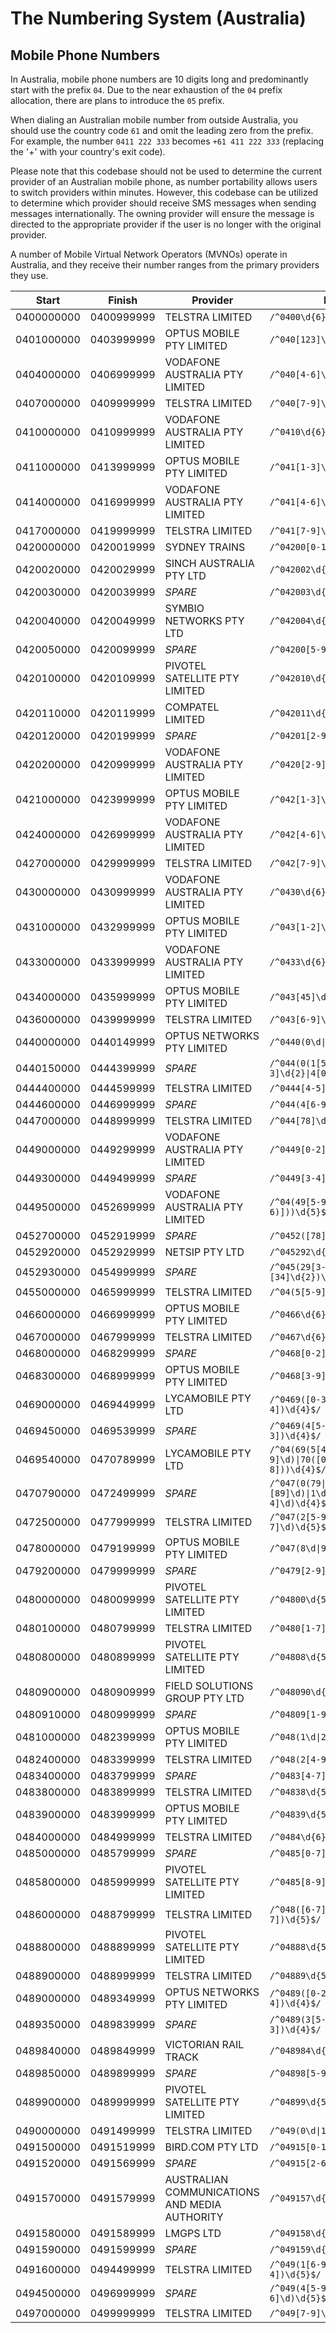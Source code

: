 # The Numbering System (Australia)

## Mobile Phone Numbers

In Australia, mobile phone numbers are 10 digits long and predominantly start with the prefix `04`. Due to the near exhaustion of the `04` prefix allocation, there are plans to introduce the `05` prefix.

When dialing an Australian mobile number from outside Australia, you should use the country code `61` and omit the leading zero from the prefix.
For example, the number `0411 222 333` becomes `+61 411 222 333` (replacing the '+' with your country's exit code).

Please note that this codebase should not be used to determine the current provider of an Australian mobile phone, as number portability allows users to switch providers within minutes.
However, this codebase can be utilized to determine which provider should receive SMS messages when sending messages internationally.
The owning provider will ensure the message is directed to the appropriate provider if the user is no longer with the original provider.

A number of Mobile Virtual Network Operators (MVNOs) operate in Australia, and they receive their number ranges from the primary providers they use.


| Start      | Finish     | Provider                                      | Regex
| ---------- | ---------- | --------------------------------------------- | -
| 0400000000 | 0400999999 | TELSTRA LIMITED                               | `/^0400\d{6}$/`
| 0401000000 | 0403999999 | OPTUS MOBILE PTY LIMITED                      | `/^040[123]\d{6}$/`
| 0404000000 | 0406999999 | VODAFONE AUSTRALIA PTY LIMITED                | `/^040[4-6]\d{6}$/`
| 0407000000 | 0409999999 | TELSTRA LIMITED                               | `/^040[7-9]\d{6}$/`
| 0410000000 | 0410999999 | VODAFONE AUSTRALIA PTY LIMITED                | `/^0410\d{6}$/`
| 0411000000 | 0413999999 | OPTUS MOBILE PTY LIMITED                      | `/^041[1-3]\d{6}$/`
| 0414000000 | 0416999999 | VODAFONE AUSTRALIA PTY LIMITED                | `/^041[4-6]\d{6}$/`
| 0417000000 | 0419999999 | TELSTRA LIMITED                               | `/^041[7-9]\d{6}$/`
| 0420000000 | 0420019999 | SYDNEY TRAINS                                 | `/^04200[0-1]\d{4}$/`
| 0420020000 | 0420029999 | SINCH AUSTRALIA PTY LTD                       | `/^042002\d{4}$/`
| 0420030000 | 0420039999 | *SPARE*                                       | `/^042003\d{4}$/`
| 0420040000 | 0420049999 | SYMBIO NETWORKS PTY LTD                       | `/^042004\d{4}$/`
| 0420050000 | 0420099999 | *SPARE*                                       | `/^04200[5-9]\d{4}$/`
| 0420100000 | 0420109999 | PIVOTEL SATELLITE PTY LIMITED                 | `/^042010\d{4}$/`
| 0420110000 | 0420119999 | COMPATEL LIMITED                              | `/^042011\d{4}$/`
| 0420120000 | 0420199999 | *SPARE*                                       | `/^04201[2-9]\d{4}$/`
| 0420200000 | 0420999999 | VODAFONE AUSTRALIA PTY LIMITED                | `/^0420[2-9]\d{5}$/`
| 0421000000 | 0423999999 | OPTUS MOBILE PTY LIMITED                      | `/^042[1-3]\d{6}$/`
| 0424000000 | 0426999999 | VODAFONE AUSTRALIA PTY LIMITED                | `/^042[4-6]\d{6}$/`
| 0427000000 | 0429999999 | TELSTRA LIMITED                               | `/^042[7-9]\d{6}$/`
| 0430000000 | 0430999999 | VODAFONE AUSTRALIA PTY LIMITED                | `/^0430\d{6}$/`
| 0431000000 | 0432999999 | OPTUS MOBILE PTY LIMITED                      | `/^043[1-2]\d{6}$/`
| 0433000000 | 0433999999 | VODAFONE AUSTRALIA PTY LIMITED                | `/^0433\d{6}$/`
| 0434000000 | 0435999999 | OPTUS MOBILE PTY LIMITED                      | `/^043[45]\d{6}$/`
| 0436000000 | 0439999999 | TELSTRA LIMITED                               | `/^043[6-9]\d{6}$/`
| 0440000000 | 0440149999 | OPTUS NETWORKS PTY LIMITED                    | `/^0440(0\d\|1[0-4])\d{4}$/`
| 0440150000 | 0444399999 | *SPARE*                                       | `/^044(0(1[5-9]\|[2-9]\d)\|[1-3]\d{2}\|4[0-3]\d)\d{4}$/`
| 0444400000 | 0444599999 | TELSTRA LIMITED                               | `/^0444[4-5]\d{5}$/`
| 0444600000 | 0446999999 | *SPARE*                                       | `/^044(4[6-9]\|[56]\d)\d{5}$/`
| 0447000000 | 0448999999 | TELSTRA LIMITED                               | `/^044[78]\d{6}$/`
| 0449000000 | 0449299999 | VODAFONE AUSTRALIA PTY LIMITED                | `/^0449[0-2]\d{5}$/`
| 0449300000 | 0449499999 | *SPARE*                                       | `/^0449[3-4]\d{5}$/`
| 0449500000 | 0452699999 | VODAFONE AUSTRALIA PTY LIMITED                | `/^04(49[5-9]\|5([01]\d\|2[0-6)]))\d{5}$/`
| 0452700000 | 0452919999 | *SPARE*                                       | `/^0452([78]\d\|9[01])\d{4}$/`
| 0452920000 | 0452929999 | NETSIP PTY LTD                                | `/^045292\d{4}$/`
| 0452930000 | 0454999999 | *SPARE*                                       | `/^045(29[3-9]\|[34]\d{2})\d{4}$/`
| 0455000000 | 0465999999 | TELSTRA LIMITED                               | `/^04(5[5-9]\|6[0-5])\d{6}$/`
| 0466000000 | 0466999999 | OPTUS MOBILE PTY LIMITED                      | `/^0466\d{6}$/`
| 0467000000 | 0467999999 | TELSTRA LIMITED                               | `/^0467\d{6}$/`
| 0468000000 | 0468299999 | *SPARE*                                       | `/^0468[0-2]\d{5}$/`
| 0468300000 | 0468999999 | OPTUS MOBILE PTY LIMITED                      | `/^0468[3-9]\d{5}$/`
| 0469000000 | 0469449999 | LYCAMOBILE PTY LTD                            | `/^0469([0-3]\d\|4[0-4])\d{4}$/`
| 0469450000 | 0469539999 | *SPARE*                                       | `/^0469(4[5-9]\|5[0-3])\d{4}$/`
| 0469540000 | 0470789999 | LYCAMOBILE PTY LTD                            | `/^04(69(5[4-9]\|[6-9]\d)\|70([0-6]\d\|7[0-8]))\d{4}$/`
| 0470790000 | 0472499999 | *SPARE*                                       | `/^047(0(79\|[89]\d)\|1\d{2}\|2[0-4]\d)\d{4}$/`
| 0472500000 | 0477999999 | TELSTRA LIMITED                               | `/^047(2[5-9]\|[3-7]\d)\d{5}$/`
| 0478000000 | 0479199999 | OPTUS MOBILE PTY LIMITED                      | `/^047(8\d\|9[0-1])\d{5}$/`
| 0479200000 | 0479999999 | *SPARE*                                       | `/^0479[2-9]\d{5}$/`
| 0480000000 | 0480099999 | PIVOTEL SATELLITE PTY LIMITED                 | `/^04800\d{5}$/`
| 0480100000 | 0480799999 | TELSTRA LIMITED                               | `/^0480[1-7]\d{5}$/`
| 0480800000 | 0480899999 | PIVOTEL SATELLITE PTY LIMITED                 | `/^04808\d{5}$/`
| 0480900000 | 0480909999 | FIELD SOLUTIONS GROUP PTY LTD                 | `/^048090\d{4}$/`
| 0480910000 | 0480999999 | *SPARE*                                       | `/^04809[1-9]\d{4}$/`
| 0481000000 | 0482399999 | OPTUS MOBILE PTY LIMITED                      | `/^048(1\d\|2[0-3])\d{5}$/`
| 0482400000 | 0483399999 | TELSTRA LIMITED                               | `/^048(2[4-9]\|3[0-3])\d{5}$/`
| 0483400000 | 0483799999 | *SPARE*                                       | `/^0483[4-7]\d{5}$/`
| 0483800000 | 0483899999 | TELSTRA LIMITED                               | `/^04838\d{5}$/`
| 0483900000 | 0483999999 | OPTUS MOBILE PTY LIMITED                      | `/^04839\d{5}$/`
| 0484000000 | 0484999999 | TELSTRA LIMITED                               | `/^0484\d{6}$/`
| 0485000000 | 0485799999 | *SPARE*                                       | `/^0485[0-7]\d{5}$/`
| 0485800000 | 0485999999 | PIVOTEL SATELLITE PTY LIMITED                 | `/^0485[8-9]\d{5}$/`
| 0486000000 | 0488799999 | TELSTRA LIMITED                               | `/^048([6-7]\d\|8[0-7])\d{5}$/`
| 0488800000 | 0488899999 | PIVOTEL SATELLITE PTY LIMITED                 | `/^04888\d{5}$/`
| 0488900000 | 0488999999 | TELSTRA LIMITED                               | `/^04889\d{5}$/`
| 0489000000 | 0489349999 | OPTUS NETWORKS PTY LIMITED                    | `/^0489([0-2]\d\|3[0-4])\d{4}$/`
| 0489350000 | 0489839999 | *SPARE*                                       | `/^0489(3[5-9]\|[4-7]\d\|8[0-3])\d{4}$/`
| 0489840000 | 0489849999 | VICTORIAN RAIL TRACK                          | `/^048984\d{4}$/`
| 0489850000 | 0489899999 | *SPARE*                                       | `/^04898[5-9]\d{4}$/`
| 0489900000 | 0489999999 | PIVOTEL SATELLITE PTY LIMITED                 | `/^04899\d{5}$/`
| 0490000000 | 0491499999 | TELSTRA LIMITED                               | `/^049(0\d\|1[0-4])\d{5}$/`
| 0491500000 | 0491519999 | BIRD.COM PTY LTD                              | `/^04915[0-1]\d{4}$/`
| 0491520000 | 0491569999 | *SPARE*                                       | `/^04915[2-6]\d{4}$/`
| 0491570000 | 0491579999 | AUSTRALIAN COMMUNICATIONS AND MEDIA AUTHORITY | `/^049157\d{4}$/`
| 0491580000 | 0491589999 | LMGPS LTD                                     | `/^049158\d{4}$/`
| 0491590000 | 0491599999 | *SPARE*                                       | `/^049159\d{4}$/`
| 0491600000 | 0494499999 | TELSTRA LIMITED                               | `/^049(1[6-9]\|[2-3]\d\|4[0-4])\d{5}$/`
| 0494500000 | 0496999999 | *SPARE*                                       | `/^049(4[5-9]\|[5-6]\d)\d{5}$/`
| 0497000000 | 0499999999 | TELSTRA LIMITED                               | `/^049[7-9]\d{6}$/`
